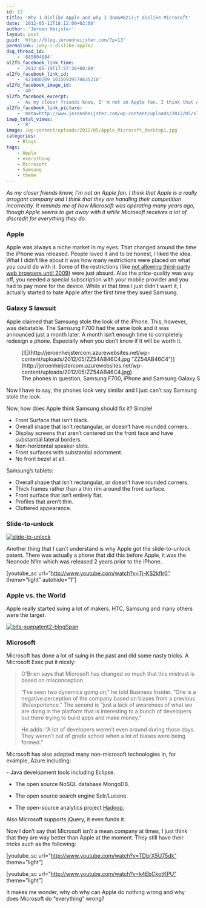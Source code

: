 ```yaml
---
id: 13
title: 'Why I dislike Apple and why I don&#8217;t dislike Microsoft'
date: '2012-05-11T18:12:09+02:00'
author: 'Jeroen Heijster'
layout: post
guid: 'http://blog.jeroenheijster.com/?p=13'
permalink: /why-i-dislike-apple/
dsq_thread_id:
    - '685604684'
al2fb_facebook_link_time:
    - '2012-05-19T17:57:36+00:00'
al2fb_facebook_link_id:
    - '621480209_10150939774635210'
al2fb_facebook_image_id:
    - '40'
al2fb_facebook_excerpt:
    - 'As my closer friends know, I''m not an Apple fan. I think that Apple is a really arrogant company and I think that they are handling their competition incorrectly. It reminds me of how Microsoft was operating many years ago, though Apple seems to get away with it while Microsoft receives a lot of discredit for everything they do.'
al2fb_facebook_link_picture:
    - 'meta=http://www.jeroenheijster.com/wp-content/uploads/2012/05/slide-to-unlock-300x227.jpg'
iawp_total_views:
    - '8'
image: /wp-content/uploads/2012/05/Apple_Microsoft_desktop1.jpg
categories:
    - Blogs
tags:
    - Apple
    - everything
    - Microsoft
    - Samsung
    - theme
---
```


*As my closer friends know, I’m not an Apple fan. I think that Apple is a really arrogant company and I think that they are handling their competition incorrectly. It reminds me of how Microsoft was operating many years ago, though Apple seems to get away with it while Microsoft receives a lot of discredit for everything they do.*

### Apple

Apple was always a niche market in my eyes. That changed around the time the iPhone was released. People loved it and to be honest, I liked the idea. What I didn’t like about it was how many restrictions were placed on what you could do with it. Some of the restrictions (like [not allowing third-party web browsers until 2009](http://www.iphonebuzz.com/apple-says-no-to-opera-mini-314947.php)) were just absurd. Also the price-quality was way off, you needed a special subscription with your mobile provider and you had to pay more for the device. While at that time I just didn’t want it, I actually started to hate Apple after the first time they sued Samsung.

### Galaxy S lawsuit

Apple claimed that Samsung stole the look of the iPhone. This, however, was debatable. The Samsung F700 had the same look and it was announced just a month later. A month isn’t enough time to completely redesign a phone. Especially when you don’t know if it will be worth it.

<figure aria-describedby="caption-attachment-39" class="wp-caption alignnone" id="attachment_39" style="width: 550px">[![](http://jeroenheijstercom.azurewebsites.net/wp-content/uploads/2012/05/ZZ54AB46C4.jpg "ZZ54AB46C4")](http://jeroenheijstercom.azurewebsites.net/wp-content/uploads/2012/05/ZZ54AB46C4.jpg)<figcaption class="wp-caption-text" id="caption-attachment-39">The phones in question, Samsung F700, iPhone and Samsung Galaxy S</figcaption></figure>Now I have to say, the phones look very similar and I just can’t say Samsung stole the look.

Now, how does Apple think Samsung should fix it? Simple!

- Front Surface that isn’t black.
- Overall shape that isn’t rectangular, or doesn’t have rounded corners.
- Display screens that aren’t centered on the front face and have substantial lateral borders.
- Non-horizontal speaker slots.
- Front surfaces with substantial adornment.
- No front bezel at all.

Samsung’s tablets:

- Overall shape that isn’t rectangular, or doesn’t have rounded corners.
- Thick frames rather than a thin rim around the front surface.
- Front surface that isn’t entirely flat.
- Profiles that aren’t thin.
- Cluttered appearance.

### Slide-to-unlock

[![](http://jeroenheijstercom.azurewebsites.net/wp-content/uploads/2012/05/slide-to-unlock-300x227.jpg "slide-to-unlock")](http://jeroenheijstercom.azurewebsites.net/wp-content/uploads/2012/05/slide-to-unlock.jpg)

Another thing that I can’t understand is why Apple got the slide-to-unlock patent. There was actually a phone that did this before Apple, it was the Neonode N1m which was released 2 years prior to the iPhone.

\[youtube\_sc url=”http://www.youtube.com/watch?v=Tj-KS2kfIr0″ theme=”light” autohide=”1″\]

### Apple vs. the World

Apple really started suing a lot of makers. HTC, Samsung and many others were the target.

[![](http://jeroenheijstercom.azurewebsites.net/wp-content/uploads/2012/05/bits-suepatent2-blogSpan.jpg "bits-suepatent2-blogSpan")](http://jeroenheijstercom.azurewebsites.net/wp-content/uploads/2012/05/bits-suepatent2-blogSpan.jpg)

### Microsoft

Microsoft has done a lot of suing in the past and did some nasty tricks. A Microsoft Exec put it nicely:

> O’Brien says that Microsoft has changed so much that this mistrust is based on misconception.
> 
> “I’ve seen two dynamics going on,” he told Business Insider. “One is a negative perception of the company based on biases from a previous life/experience.” The second is “just a lack of awareness of what we are doing in the platform that is interesting to a bunch of developers out there trying to build apps and make money.”
> 
> He adds: “A lot of developers weren’t even around during those days. They weren’t out of grade school when a lot of biases were being formed.”

Microsoft has also adopted many non-microsoft technologies in, for example, Azure including:

<div id="mod-a-body-after-second-para">- Java development tools including Eclipse.

- The open source NoSQL database MongoDB.

- The open source search engine Solr/Lucene.

- The open-source analytics project [Hadoop.](http://www.businessinsider.com/big-data-is-the-hottest-thing-to-hit-the-web-in-years-heres-why-2012-2#hadoop-basically-combines-nosql-with-real-time-analytics-9)

</div>Also Microsoft supports jQuery, it even funds it.

Now I don’t say that Microsoft isn’t a mean company at times, I just think that they are way better than Apple at the moment. They still have their tricks such as the following:

\[youtube\_sc url=”http://www.youtube.com/watch?v=TDbrX5U75dk” theme=”light”\]

\[youtube\_sc url=”http://www.youtube.com/watch?v=k4EbCkotKPU” theme=”light”\]

It makes me wonder, why oh why can Apple do nothing wrong and why does Microsoft do “everything” wrong?

<div></div><div></div><div></div>